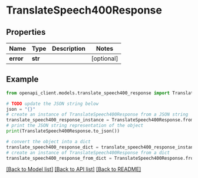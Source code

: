 # TranslateSpeech400Response


## Properties

Name | Type | Description | Notes
------------ | ------------- | ------------- | -------------
**error** | **str** |  | [optional] 

## Example

```python
from openapi_client.models.translate_speech400_response import TranslateSpeech400Response

# TODO update the JSON string below
json = "{}"
# create an instance of TranslateSpeech400Response from a JSON string
translate_speech400_response_instance = TranslateSpeech400Response.from_json(json)
# print the JSON string representation of the object
print(TranslateSpeech400Response.to_json())

# convert the object into a dict
translate_speech400_response_dict = translate_speech400_response_instance.to_dict()
# create an instance of TranslateSpeech400Response from a dict
translate_speech400_response_from_dict = TranslateSpeech400Response.from_dict(translate_speech400_response_dict)
```
[[Back to Model list]](../README.md#documentation-for-models) [[Back to API list]](../README.md#documentation-for-api-endpoints) [[Back to README]](../README.md)


